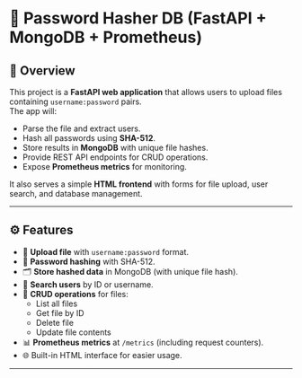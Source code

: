 # 🔐 Password Hasher DB (FastAPI + MongoDB + Prometheus)

## 📖 Overview
This project is a **FastAPI web application** that allows users to upload files containing `username:password` pairs.  
The app will:  
- Parse the file and extract users.  
- Hash all passwords using **SHA-512**.  
- Store results in **MongoDB** with unique file hashes.  
- Provide REST API endpoints for CRUD operations.  
- Expose **Prometheus metrics** for monitoring.

It also serves a simple **HTML frontend** with forms for file upload, user search, and database management.

---

## ⚙️ Features
- 📂 **Upload file** with `username:password` format.  
- 🔑 **Password hashing** with SHA-512.  
- 🗂️ **Store hashed data** in MongoDB (with unique file hash).  
- 🔎 **Search users** by ID or username.  
- 📜 **CRUD operations** for files:
  - List all files
  - Get file by ID
  - Delete file
  - Update file contents  
- 📊 **Prometheus metrics** at `/metrics` (including request counters).  
- 🌐 Built-in HTML interface for easier usage.

---

